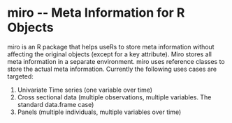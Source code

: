 miro -- Meta Information for R Objects
====

miro is an R package that helps useRs to store meta information without affecting
the original objects (except for a key attribute). Miro stores all meta information in 
a separate environment. miro uses reference classes to store the actual meta information. 
Currently the following uses cases are targeted: 

1. Univariate Time series (one variable over time)
2. Cross sectional data (multiple observations, multiple variables. The standard data.frame case)
3. Panels (multiple individuals, multiple variables over time)




